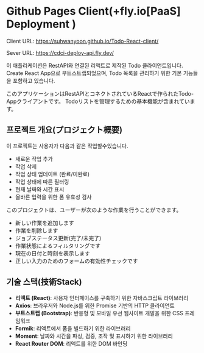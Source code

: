 # Github Pages Client(+fly.io[PaaS] Deployment )
Client URL: https://suhwanyoon.github.io/Todo-React-client/


Sever URL: https://cdci-deploy-api.fly.dev/


이 애플리케이션은 RestAPI와 연결된 리액트로 제작된 Todo 클라이언트입니다. Create React App으로 부트스트랩되었으며, Todo 목록을 관리하기 위한 기본 기능들을 포함하고 있습니다.


このアプリケーションはRestAPIとコネクトされているReactで作られたTodo-Appクライアントです。 Todoリストを管理するための基本機能が含まれています。
## 프로젝트 개요(プロジェクト概要)

이 프로젝트는 사용자가 다음과 같은 작업할수있습니다.
- 새로운 작업 추가
- 작업 삭제
- 작업 상태 업데이트 (완료/미완료)
- 작업 상태에 따른 필터링
- 현재 날짜와 시간 표시
- 올바른 입력을 위한 폼 유효성 검사

このプロジェクトは、ユーザーが次のような作業を行うことができます。
- 新しい作業を追加します
- 作業を削除します
- ジョブステータス更新(完了/未完了)
- 作業状態によるフィルタリングです
- 現在の日付と時刻を表示します
- 正しい入力のためのフォームの有効性チェックです

## 기술 스택(技術Stack)

- **리액트 (React)**: 사용자 인터페이스를 구축하기 위한 자바스크립트 라이브러리
- **Axios**: 브라우저와 Node.js를 위한 Promise 기반의 HTTP 클라이언트
- **부트스트랩 (Bootstrap)**: 반응형 및 모바일 우선 웹사이트 개발을 위한 CSS 프레임워크
- **Formik**: 리액트에서 폼을 빌드하기 위한 라이브러리
- **Moment**: 날짜와 시간을 파싱, 검증, 조작 및 표시하기 위한 라이브러리
- **React Router DOM**: 리액트를 위한 DOM 바인딩

